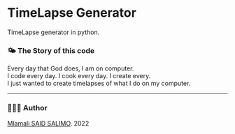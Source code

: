 # TimeLapse Generator
TimeLapse generator in python.

### 🌤 The Story of this code

Every day that God does, I am on computer. <br>
I code every day. I cook every day. I create every.<br>
I just wanted to create timelapses of what I do on my computer.<br>

---
### 👨🏾‍💻 Author
[Mlamali SAID SALIMO](https://www.linkedin.com/in/mlamalisaidsalimo). 2022 <br/>